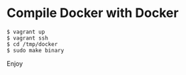 Compile Docker with Docker
=========================

    $ vagrant up
    $ vagrant ssh
    $ cd /tmp/docker
    $ sudo make binary

Enjoy


